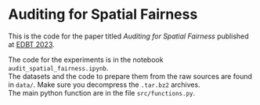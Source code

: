 # Auditing for Spatial Fairness


This is the code for the paper titled *Auditing for Spatial Fairness* published at [EDBT 2023](http://edbticdt2023.cs.uoi.gr).

The code for the experiments is in the notebook `audit_spatial_fairness.ipynb`.  
The datasets and the code to prepare them from the raw sources are found in `data/`. Make sure you decompress the `.tar.bz2` archives.    
The main python function are in the file `src/functions.py`.


